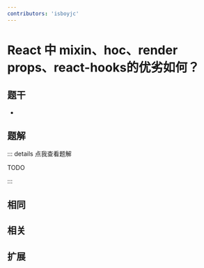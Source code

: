 ```yaml
---
contributors: 'isboyjc'
---
```


# React 中 mixin、hoc、render props、react-hooks的优劣如何？


## 题干

- 



## 题解

::: details 点我查看题解

  TODO

:::



## 相同


## 相关


## 扩展

